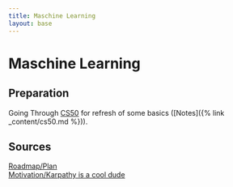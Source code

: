 ```yaml
---
title: Maschine Learning
layout: base
---
```


# Maschine Learning

## Preparation
Going Through [CS50](https://cs50.harvard.edu/college/2022/spring/notes/0/) for refresh of some basics ([Notes]({% link _content/cs50.md %})).

## Sources
[Roadmap/Plan](https://machinelearningmastery.com/start-here/)  
[Motivation/Karpathy is a cool dude](http://karpathy.github.io/2022/03/14/lecun1989/)


